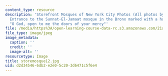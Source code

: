 ```yaml
---
content_type: resource
description: 'Storefront Mosques of New York City Photos (All photos by Susan Slyomovics):
  Entrance to the Sunnat-El-Jamaat mosque in the Bronx marked with a handwritten sign:
  "O God, open to me the doors of your mercy"'
file: /media/https%3A/open-learning-course-data-rc.s3.amazonaws.com/21a-453-anthropology-of-the-middle-east-spring-2004/d2d345466db2e2e05c203d6471c5f6e4_storemosque12.jpg
file_type: image/jpeg
image_metadata:
  caption: ''
  credit: ''
  image-alt: ''
resourcetype: Image
title: storemosque12.jpg
uid: d2d34546-6db2-e2e0-5c20-3d6471c5f6e4
---
```

